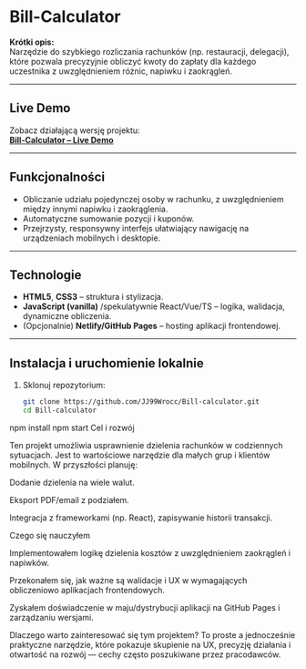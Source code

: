 # Bill-Calculator

**Krótki opis:**  
Narzędzie do szybkiego rozliczania rachunków (np. restauracji, delegacji), które pozwala precyzyjnie obliczyć kwoty do zapłaty dla każdego uczestnika z uwzględnieniem różnic, napiwku i zaokrągleń.

---

##  Live Demo  
Zobacz działającą wersję projektu:  
[**Bill-Calculator – Live Demo**](https://<twoja_nazwa_użytkownika>.github.io/Bill-calculator)

---

##  Funkcjonalności

- Obliczanie udziału pojedynczej osoby w rachunku, z uwzględnieniem między innymi napiwku i zaokrąglenia.
- Automatyczne sumowanie pozycji i kuponów.
- Przejrzysty, responsywny interfejs ułatwiający nawigację na urządzeniach mobilnych i desktopie.

---

##  Technologie

- **HTML5**, **CSS3** – struktura i stylizacja.
- **JavaScript (vanilla)** /spekulatywnie React/Vue/TS – logika, walidacja, dynamiczne obliczenia.
- (Opcjonalnie) **Netlify/GitHub Pages** – hosting aplikacji frontendowej.

---

##  Instalacja i uruchomienie lokalnie

1. Sklonuj repozytorium:  
   ```bash
   git clone https://github.com/JJ99Wrocc/Bill-calculator.git
   cd Bill-calculator
npm install
npm start
Cel i rozwój

Ten projekt umożliwia usprawnienie dzielenia rachunków w codziennych sytuacjach. Jest to wartościowe narzędzie dla małych grup i klientów mobilnych. W przyszłości planuję:

Dodanie dzielenia na wiele walut.

Eksport PDF/email z podziałem.

Integracja z frameworkami (np. React), zapisywanie historii transakcji.

Czego się nauczyłem

Implementowałem logikę dzielenia kosztów z uwzględnieniem zaokrągleń i napiwków.

Przekonałem się, jak ważne są walidacje i UX w wymagających obliczeniowo aplikacjach frontendowych.

Zyskałem doświadczenie w maju/dystrybucji aplikacji na GitHub Pages i zarządzaniu wersjami.

Dlaczego warto zainteresować się tym projektem?
To proste a jednocześnie praktyczne narzędzie, które pokazuje skupienie na UX, precyzję działania i otwartość na rozwój — cechy często poszukiwane przez pracodawców.
